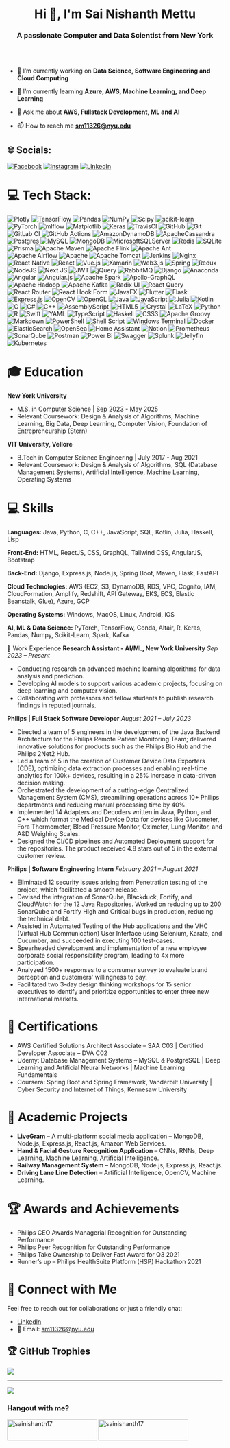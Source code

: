 
<h1 align="center">Hi 👋, <tb></tb> I'm Sai Nishanth Mettu</h1>
<h3 align="center">A passionate Computer and Data Scientist from New York</h3>
<br>
<br>


- 🔭 I’m currently working on **Data Science, Software Engineering and Cloud Computing**

- 🌱 I’m currently learning **Azure, AWS, Machine Learning, and Deep Learning**

- 💬 Ask me about **AWS, Fullstack Development, ML and AI**

- 📫 How to reach me **sm11326@nyu.edu**


## 🌐 Socials:
[![Facebook](https://img.shields.io/badge/Facebook-%231877F2.svg?logo=Facebook&logoColor=white)](https://facebook.com/sainishanth17) [![Instagram](https://img.shields.io/badge/Instagram-%23E4405F.svg?logo=Instagram&logoColor=white)](https://instagram.com/sainishanth17) [![LinkedIn](https://img.shields.io/badge/LinkedIn-%230077B5.svg?logo=linkedin&logoColor=white)](https://linkedin.com/in/nishanth2810) 

# 💻 Tech Stack:
![Plotly](https://img.shields.io/badge/Plotly-%233F4F75.svg?style=for-the-badge&logo=plotly&logoColor=white) ![TensorFlow](https://img.shields.io/badge/TensorFlow-%23FF6F00.svg?style=for-the-badge&logo=TensorFlow&logoColor=white) ![Pandas](https://img.shields.io/badge/pandas-%23150458.svg?style=for-the-badge&logo=pandas&logoColor=white) ![NumPy](https://img.shields.io/badge/numpy-%23013243.svg?style=for-the-badge&logo=numpy&logoColor=white) ![Scipy](https://img.shields.io/badge/SciPy-%230C55A5.svg?style=for-the-badge&logo=scipy&logoColor=%white) ![scikit-learn](https://img.shields.io/badge/scikit--learn-%23F7931E.svg?style=for-the-badge&logo=scikit-learn&logoColor=white) ![PyTorch](https://img.shields.io/badge/PyTorch-%23EE4C2C.svg?style=for-the-badge&logo=PyTorch&logoColor=white) ![mlflow](https://img.shields.io/badge/mlflow-%23d9ead3.svg?style=for-the-badge&logo=numpy&logoColor=blue) ![Matplotlib](https://img.shields.io/badge/Matplotlib-%23ffffff.svg?style=for-the-badge&logo=Matplotlib&logoColor=black) ![Keras](https://img.shields.io/badge/Keras-%23D00000.svg?style=for-the-badge&logo=Keras&logoColor=white) ![TravisCI](https://img.shields.io/badge/travis%20ci-%232B2F33.svg?style=for-the-badge&logo=travis&logoColor=white) ![GitHub](https://img.shields.io/badge/github-%23121011.svg?style=for-the-badge&logo=github&logoColor=white) ![Git](https://img.shields.io/badge/git-%23F05033.svg?style=for-the-badge&logo=git&logoColor=white) ![GitLab CI](https://img.shields.io/badge/gitlab%20CI-%23181717.svg?style=for-the-badge&logo=gitlab&logoColor=white) ![GitHub Actions](https://img.shields.io/badge/github%20actions-%232671E5.svg?style=for-the-badge&logo=githubactions&logoColor=white) ![AmazonDynamoDB](https://img.shields.io/badge/Amazon%20DynamoDB-4053D6?style=for-the-badge&logo=Amazon%20DynamoDB&logoColor=white) ![ApacheCassandra](https://img.shields.io/badge/cassandra-%231287B1.svg?style=for-the-badge&logo=apache-cassandra&logoColor=white) ![Postgres](https://img.shields.io/badge/postgres-%23316192.svg?style=for-the-badge&logo=postgresql&logoColor=white) ![MySQL](https://img.shields.io/badge/mysql-4479A1.svg?style=for-the-badge&logo=mysql&logoColor=white) ![MongoDB](https://img.shields.io/badge/MongoDB-%234ea94b.svg?style=for-the-badge&logo=mongodb&logoColor=white) ![MicrosoftSQLServer](https://img.shields.io/badge/Microsoft%20SQL%20Server-CC2927?style=for-the-badge&logo=microsoft%20sql%20server&logoColor=white) ![Redis](https://img.shields.io/badge/redis-%23DD0031.svg?style=for-the-badge&logo=redis&logoColor=white) ![SQLite](https://img.shields.io/badge/sqlite-%2307405e.svg?style=for-the-badge&logo=sqlite&logoColor=white) ![Prisma](https://img.shields.io/badge/Prisma-3982CE?style=for-the-badge&logo=Prisma&logoColor=white) ![Apache Maven](https://img.shields.io/badge/Apache%20Maven-C71A36?style=for-the-badge&logo=Apache%20Maven&logoColor=white) ![Apache Flink](https://img.shields.io/badge/Apache%20Flink-E6526F?style=for-the-badge&logo=Apache%20Flink&logoColor=white) ![Apache Ant](https://img.shields.io/badge/Apache%20Ant-A81C7D?style=for-the-badge&logo=Apache%20Ant&logoColor=white) ![Apache Airflow](https://img.shields.io/badge/Apache%20Airflow-017CEE?style=for-the-badge&logo=Apache%20Airflow&logoColor=white) ![Apache](https://img.shields.io/badge/apache-%23D42029.svg?style=for-the-badge&logo=apache&logoColor=white) ![Apache Tomcat](https://img.shields.io/badge/apache%20tomcat-%23F8DC75.svg?style=for-the-badge&logo=apache-tomcat&logoColor=black) ![Jenkins](https://img.shields.io/badge/jenkins-%232C5263.svg?style=for-the-badge&logo=jenkins&logoColor=white) ![Nginx](https://img.shields.io/badge/nginx-%23009639.svg?style=for-the-badge&logo=nginx&logoColor=white) ![React Native](https://img.shields.io/badge/react_native-%2320232a.svg?style=for-the-badge&logo=react&logoColor=%2361DAFB) ![React](https://img.shields.io/badge/react-%2320232a.svg?style=for-the-badge&logo=react&logoColor=%2361DAFB) ![Vue.js](https://img.shields.io/badge/vue.js-%2335495e.svg?style=for-the-badge&logo=vuedotjs&logoColor=%234FC08D) ![Xamarin](https://img.shields.io/badge/Xamarin-3199DC?style=for-the-badge&logo=xamarin&logoColor=white) ![Web3.js](https://img.shields.io/badge/web3.js-F16822?style=for-the-badge&logo=web3.js&logoColor=white) ![Spring](https://img.shields.io/badge/spring-%236DB33F.svg?style=for-the-badge&logo=spring&logoColor=white) ![Redux](https://img.shields.io/badge/redux-%23593d88.svg?style=for-the-badge&logo=redux&logoColor=white) ![NodeJS](https://img.shields.io/badge/node.js-6DA55F?style=for-the-badge&logo=node.js&logoColor=white) ![Next JS](https://img.shields.io/badge/Next-black?style=for-the-badge&logo=next.js&logoColor=white) ![JWT](https://img.shields.io/badge/JWT-black?style=for-the-badge&logo=JSON%20web%20tokens) ![jQuery](https://img.shields.io/badge/jquery-%230769AD.svg?style=for-the-badge&logo=jquery&logoColor=white) ![RabbitMQ](https://img.shields.io/badge/rabbitmq-FF6600?style=for-the-badge&logo=rabbitmq&logoColor=white) ![Django](https://img.shields.io/badge/django-%23092E20.svg?style=for-the-badge&logo=django&logoColor=white) ![Anaconda](https://img.shields.io/badge/Anaconda-%2344A833.svg?style=for-the-badge&logo=anaconda&logoColor=white) ![Angular](https://img.shields.io/badge/angular-%23DD0031.svg?style=for-the-badge&logo=angular&logoColor=white) ![Angular.js](https://img.shields.io/badge/angular.js-%23E23237.svg?style=for-the-badge&logo=angularjs&logoColor=white) ![Apache Spark](https://img.shields.io/badge/Apache%20Spark-FDEE21?style=for-the-badge&logo=apachespark&logoColor=black) ![Apollo-GraphQL](https://img.shields.io/badge/-ApolloGraphQL-311C87?style=for-the-badge&logo=apollo-graphql) ![Apache Hadoop](https://img.shields.io/badge/Apache%20Hadoop-66CCFF?style=for-the-badge&logo=apachehadoop&logoColor=black) ![Apache Kafka](https://img.shields.io/badge/Apache%20Kafka-000?style=for-the-badge&logo=apachekafka) ![Radix UI](https://img.shields.io/badge/radix%20ui-161618.svg?style=for-the-badge&logo=radix-ui&logoColor=white) ![React Query](https://img.shields.io/badge/-React%20Query-FF4154?style=for-the-badge&logo=react%20query&logoColor=white) ![React Router](https://img.shields.io/badge/React_Router-CA4245?style=for-the-badge&logo=react-router&logoColor=white) ![React Hook Form](https://img.shields.io/badge/React%20Hook%20Form-%23EC5990.svg?style=for-the-badge&logo=reacthookform&logoColor=white) ![JavaFX](https://img.shields.io/badge/javafx-%23FF0000.svg?style=for-the-badge&logo=javafx&logoColor=white) ![Flutter](https://img.shields.io/badge/Flutter-%2302569B.svg?style=for-the-badge&logo=Flutter&logoColor=white) ![Flask](https://img.shields.io/badge/flask-%23000.svg?style=for-the-badge&logo=flask&logoColor=white) ![Express.js](https://img.shields.io/badge/express.js-%23404d59.svg?style=for-the-badge&logo=express&logoColor=%2361DAFB) ![OpenCV](https://img.shields.io/badge/opencv-%23white.svg?style=for-the-badge&logo=opencv&logoColor=white) ![OpenGL](https://img.shields.io/badge/OpenGL-%23FFFFFF.svg?style=for-the-badge&logo=opengl) ![Java](https://img.shields.io/badge/java-%23ED8B00.svg?style=for-the-badge&logo=openjdk&logoColor=white) ![JavaScript](https://img.shields.io/badge/javascript-%23323330.svg?style=for-the-badge&logo=javascript&logoColor=%23F7DF1E) ![Julia](https://img.shields.io/badge/-Julia-9558B2?style=for-the-badge&logo=julia&logoColor=white) ![Kotlin](https://img.shields.io/badge/kotlin-%237F52FF.svg?style=for-the-badge&logo=kotlin&logoColor=white) ![C](https://img.shields.io/badge/c-%2300599C.svg?style=for-the-badge&logo=c&logoColor=white) ![C#](https://img.shields.io/badge/c%23-%23239120.svg?style=for-the-badge&logo=csharp&logoColor=white) ![C++](https://img.shields.io/badge/c++-%2300599C.svg?style=for-the-badge&logo=c%2B%2B&logoColor=white) ![AssemblyScript](https://img.shields.io/badge/assembly%20script-%23000000.svg?style=for-the-badge&logo=assemblyscript&logoColor=white) ![HTML5](https://img.shields.io/badge/html5-%23E34F26.svg?style=for-the-badge&logo=html5&logoColor=white) ![Crystal](https://img.shields.io/badge/crystal-%23000000.svg?style=for-the-badge&logo=crystal&logoColor=white) ![LaTeX](https://img.shields.io/badge/latex-%23008080.svg?style=for-the-badge&logo=latex&logoColor=white) ![Python](https://img.shields.io/badge/python-3670A0?style=for-the-badge&logo=python&logoColor=ffdd54) ![R](https://img.shields.io/badge/r-%23276DC3.svg?style=for-the-badge&logo=r&logoColor=white) ![Swift](https://img.shields.io/badge/swift-F54A2A?style=for-the-badge&logo=swift&logoColor=white) ![YAML](https://img.shields.io/badge/yaml-%23ffffff.svg?style=for-the-badge&logo=yaml&logoColor=151515) ![TypeScript](https://img.shields.io/badge/typescript-%23007ACC.svg?style=for-the-badge&logo=typescript&logoColor=white) ![Haskell](https://img.shields.io/badge/Haskell-5e5086?style=for-the-badge&logo=haskell&logoColor=white) ![CSS3](https://img.shields.io/badge/css3-%231572B6.svg?style=for-the-badge&logo=css3&logoColor=white) ![Apache Groovy](https://img.shields.io/badge/Apache%20Groovy-4298B8.svg?style=for-the-badge&logo=Apache+Groovy&logoColor=white) ![Markdown](https://img.shields.io/badge/markdown-%23000000.svg?style=for-the-badge&logo=markdown&logoColor=white) ![PowerShell](https://img.shields.io/badge/PowerShell-%235391FE.svg?style=for-the-badge&logo=powershell&logoColor=white) ![Shell Script](https://img.shields.io/badge/shell_script-%23121011.svg?style=for-the-badge&logo=gnu-bash&logoColor=white) ![Windows Terminal](https://img.shields.io/badge/Windows%20Terminal-%234D4D4D.svg?style=for-the-badge&logo=windows-terminal&logoColor=white) ![Docker](https://img.shields.io/badge/docker-%230db7ed.svg?style=for-the-badge&logo=docker&logoColor=white) ![ElasticSearch](https://img.shields.io/badge/-ElasticSearch-005571?style=for-the-badge&logo=elasticsearch) ![OpenSea](https://img.shields.io/badge/OpenSea-%232081E2.svg?style=for-the-badge&logo=opensea&logoColor=white) ![Home Assistant](https://img.shields.io/badge/home%20assistant-%2341BDF5.svg?style=for-the-badge&logo=home-assistant&logoColor=white) ![Notion](https://img.shields.io/badge/Notion-%23000000.svg?style=for-the-badge&logo=notion&logoColor=white) ![Prometheus](https://img.shields.io/badge/Prometheus-E6522C?style=for-the-badge&logo=Prometheus&logoColor=white) ![SonarQube](https://img.shields.io/badge/SonarQube-black?style=for-the-badge&logo=sonarqube&logoColor=4E9BCD) ![Postman](https://img.shields.io/badge/Postman-FF6C37?style=for-the-badge&logo=postman&logoColor=white) ![Power Bi](https://img.shields.io/badge/power_bi-F2C811?style=for-the-badge&logo=powerbi&logoColor=black) ![Swagger](https://img.shields.io/badge/-Swagger-%23Clojure?style=for-the-badge&logo=swagger&logoColor=white) ![Splunk](https://img.shields.io/badge/splunk-%23000000.svg?style=for-the-badge&logo=splunk&logoColor=white) ![Jellyfin](https://img.shields.io/badge/jellyfin-%23000B25.svg?style=for-the-badge&logo=Jellyfin&logoColor=00A4DC) ![Kubernetes](https://img.shields.io/badge/kubernetes-%23326ce5.svg?style=for-the-badge&logo=kubernetes&logoColor=white)

# 🎓 Education
**New York University**
- M.S. in Computer Science | Sep 2023 - May 2025
- Relevant Coursework: Design & Analysis of Algorithms, Machine Learning, Big Data, Deep Learning, Computer Vision, Foundation of Entrepreneurship (Stern)

**VIT University, Vellore**
- B.Tech in Computer Science Engineering | July 2017 - Aug 2021
- Relevant Coursework: Design & Analysis of Algorithms, SQL (Database Management Systems), Artificial Intelligence, Machine Learning, Operating Systems

# 💻 Skills
**Languages:** Java, Python, C, C++, JavaScript, SQL, Kotlin, Julia, Haskell, Lisp

**Front-End:** HTML, ReactJS, CSS, GraphQL, Tailwind CSS, AngularJS, Bootstrap

**Back-End:** Django, Express.js, Node.js, Spring Boot, Maven, Flask, FastAPI

**Cloud Technologies:** AWS (EC2, S3, DynamoDB, RDS, VPC, Cognito, IAM, CloudFormation, Amplify, Redshift, API Gateway, EKS, ECS, Elastic Beanstalk, Glue), Azure, GCP

**Operating Systems:** Windows, MacOS, Linux, Android, iOS

**AI, ML & Data Science:** PyTorch, TensorFlow, Conda, Altair, R, Keras, Pandas, Numpy, Scikit-Learn, Spark, Kafka

 💼 Work Experience
**Research Assistant - AI/ML, New York University**
*Sep 2023 – Present*
- Conducting research on advanced machine learning algorithms for data analysis and prediction.
- Developing AI models to support various academic projects, focusing on deep learning and computer vision.
- Collaborating with professors and fellow students to publish research findings in reputed journals.

**Philips | Full Stack Software Developer**
*August 2021 – July 2023*
- Directed a team of 5 engineers in the development of the Java Backend Architecture for the Philips Remote Patient Monitoring Team; delivered innovative solutions for products such as the Philips Bio Hub and the Philips 2Net2 Hub.
- Led a team of 5 in the creation of Customer Device Data Exporters (CDE), optimizing data extraction processes and enabling real-time analytics for 100k+ devices, resulting in a 25% increase in data-driven decision making.
- Orchestrated the development of a cutting-edge Centralized Management System (CMS), streamlining operations across 10+ Philips departments and reducing manual processing time by 40%.
- Implemented 14 Adapters and Decoders written in Java, Python, and C++ which format the Medical Device Data for devices like Glucometer, Fora Thermometer, Blood Pressure Monitor, Oximeter, Lung Monitor, and A&D Weighing Scales.
- Designed the CI/CD pipelines and Automated Deployment support for the repositories. The product received 4.8 stars out of 5 in the external customer review.

**Philips | Software Engineering Intern**
*February 2021 – August 2021*
- Eliminated 12 security issues arising from Penetration testing of the project, which facilitated a smooth release.
- Devised the integration of SonarQube, Blackduck, Fortify, and CloudWatch for the 12 Java Repositories. Worked on reducing up to 200 SonarQube and Fortify High and Critical bugs in production, reducing the technical debt.
- Assisted in Automated Testing of the Hub applications and the VHC (Virtual Hub Communication) User Interface using Selenium, Karate, and Cucumber, and succeeded in executing 100 test-cases.
- Spearheaded development and implementation of a new employee corporate social responsibility program, leading to 4x more participation.
- Analyzed 1500+ responses to a consumer survey to evaluate brand perception and customers' willingness to pay.
- Facilitated two 3-day design thinking workshops for 15 senior executives to identify and prioritize opportunities to enter three new international markets.

# 📜 Certifications
- AWS Certified Solutions Architect Associate – SAA C03 | Certified Developer Associate – DVA C02
- Udemy: Database Management Systems – MySQL & PostgreSQL | Deep Learning and Artificial Neural Networks | Machine Learning Fundamentals
- Coursera: Spring Boot and Spring Framework, Vanderbilt University | Cyber Security and Internet of Things, Kennesaw University

# 🔬 Academic Projects
- **LiveGram** – A multi-platform social media application – MongoDB, Node.js, Express.js, React.js, Amazon Web Services.
- **Hand & Facial Gesture Recognition Application** – CNNs, RNNs, Deep Learning, Machine Learning, Artificial Intelligence.
- **Railway Management System** – MongoDB, Node.js, Express.js, React.js.
- **Driving Lane Line Detection** – Artificial Intelligence, OpenCV, Machine Learning.

# 🏆 Awards and Achievements
- Philips CEO Awards Managerial Recognition for Outstanding Performance
- Philips Peer Recognition for Outstanding Performance
- Philips Take Ownership to Deliver Fast Award for Q3 2021
- Runner’s up – Philips HealthSuite Platform (HSP) Hackathon 2021

# 📮 Connect with Me
Feel free to reach out for collaborations or just a friendly chat:

- [LinkedIn](https://www.linkedin.com/in/nishanth2810/)
- 📧 Email: sm11326@nyu.edu

## 🏆 GitHub Trophies
![](https://github-profile-trophy.vercel.app/?username=sainishanth17&theme=onedark&no-frame=true&no-bg=false&margin-w=4)

---
[![](https://visitcount.itsvg.in/api?id=sainishanth17&icon=0&color=0)](https://visitcount.itsvg.in)


  
<h3 align="left">Hangout with me?</h3>
<p><a href="https://www.buymeacoffee.com/sainishanth17"> <img align="left" src="https://cdn.buymeacoffee.com/buttons/v2/default-yellow.png" height="50" width="210" alt="sainishanth17" /></a><a href="https://ko-fi.com/sainishanth17"> <img align="left" src="https://cdn.ko-fi.com/cdn/kofi3.png?v=3" height="50" width="210" alt="sainishanth17" /></a></p><br><br>
